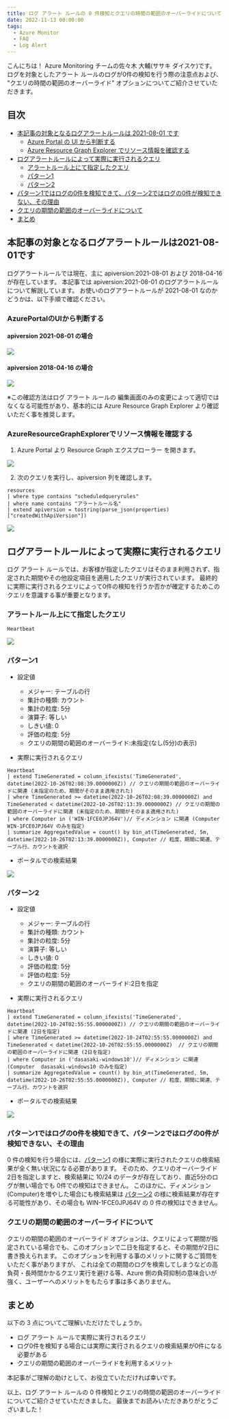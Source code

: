 ```yaml
---
title: ログ アラート ルールの 0 件検知とクエリの時間の範囲のオーバーライドについて
date: 2022-11-13 00:00:00
tags:
  - Azure Monitor
  - FAQ
  - Log Alert
---
```



こんにちは！ Azure Monitoring チームの佐々木 大輔(ササキ ダイスケ)です。
ログを対象としたアラート ルールのログが0件の検知を行う際の注意点および、
"クエリの時間の範囲のオーバーライド" オプションについてご紹介させていただきます。
<!-- more -->

## 目次
- [本記事の対象となるログアラートルールは 2021-08-01 です](#本記事の対象となるログアラートルールは2021-08-01です)
  - [Azure Portal の UI から判断する](#AzurePortalのUIから判断する)
  - [Azure Resource Graph Explorer でリソース情報を確認する](#AzureResourceGraphExplorerでリソース情報を確認する)
- [ログアラートルールによって実際に実行されるクエリ](#ログアラートルールによって実際に実行されるクエリ)
  - [アラートルール上にて指定したクエリ](#アラートルール上にて指定したクエリ)
  - [パターン1](#パターン1)
  - [パターン2](#パターン2)
- [パターン1ではログの0件を検知できて、パターン2ではログの0件が検知できない、その理由](#パターン1ではログの0件を検知できて、パターン2ではログの0件が検知できない、その理由)
- [クエリの期間の範囲のオーバーライドについて](#クエリの期間の範囲のオーバーライドについて)
- [まとめ](#まとめ)

## 本記事の対象となるログアラートルールは2021-08-01です

ログアラートルールでは現在、主に apiversion:2021-08-01 および 2018-04-16 が存在しています。
本記事では apiversion:2021-08-01 のログアラートルールについて解説しています。
お使いのログアラートルールが 2021-08-01 なのかどうかは、以下手順で確認ください。

### AzurePortalのUIから判断する

#### apiversion 2021-08-01 の場合
![](./HowLogAlertZeroRecordFired/2.png)

#### apiversion 2018-04-16 の場合
![](./HowLogAlertZeroRecordFired/3.png)


※この確認方法はログ アラート ルールの 編集画面のみの変更によって適切ではなくなる可能性があり、基本的には Azure Resource Graph Explorer より確認いただく事を推奨します。

### AzureResourceGraphExplorerでリソース情報を確認する

1. Azure Portal より Resource Graph エクスプローラー を開きます。

![](./HowLogAlertZeroRecordFired/1.png)

2. 次のクエリを実行し、apiversion 列を確認します。

```
resources
| where type contains "scheduledqueryrules"
| where name contains "アラートルール名"
| extend apiversion = tostring(parse_json(properties)["createdWithApiVersion"])
```

![](./HowLogAlertZeroRecordFired/4.png)

## ログアラートルールによって実際に実行されるクエリ

ログ アラート ルールでは、お客様が指定したクエリはそのまま利用されず、指定された期間やその他設定項目を適用したクエリが実行されています。
最終的に実際に実行されるクエリによって0件の検知を行うか否かが確定するためこのクエリを意識する事が重要となります。

### アラートルール上にて指定したクエリ

```
Heartbeat
```

![](./HowLogAlertZeroRecordFired/5.png)

### パターン1

- 設定値
  - メジャー: テーブルの行
  - 集計の種類: カウント
  - 集計の粒度: 5分
  - 演算子: 等しい
  - しきい値: 0
  - 評価の粒度: 5分
  - クエリの期間の範囲のオーバーライド:未指定(なし(5分)の表示)

- 実際に実行されるクエリ
```
Heartbeat
| extend TimeGenerated = column_ifexists('TimeGenerated', datetime(2022-10-26T02:08:39.0000000Z)) // クエリの期間の範囲のオーバーライドに関連 (未指定のため、期間がそのまま適用された)
| where TimeGenerated >= datetime(2022-10-26T02:08:39.0000000Z) and TimeGenerated < datetime(2022-10-26T02:13:39.0000000Z) // クエリの期間の範囲のオーバーライドに関連 (未指定のため、期間がそのまま適用された)
| where Computer in ('WIN-1FCE0JPJ64V')// ディメンション に関連 (Computer WIN-1FCE0JPJ64V のみを指定)
| summarize AggregatedValue = count() by bin_at(TimeGenerated, 5m, datetime(2022-10-26T02:13:39.0000000Z)), Computer // 粒度、期間に関連、テーブル行、カウントを選択
```

- ポータルでの検索結果

![](./HowLogAlertZeroRecordFired/7.png)

### パターン2

- 設定値
  - メジャー: テーブルの行
  - 集計の種類: カウント
  - 集計の粒度: 5分
  - 演算子: 等しい
  - しきい値: 0
  - 評価の粒度: 5分
  - 評価の粒度: 5分
  - クエリの期間の範囲のオーバーライド:2日を指定

- 実際に実行されるクエリ
```
Heartbeat
| extend TimeGenerated = column_ifexists('TimeGenerated', datetime(2022-10-24T02:55:55.0000000Z)) // クエリの期間の範囲のオーバーライドに関連 (2日を指定)
| where TimeGenerated >= datetime(2022-10-24T02:55:55.0000000Z) and TimeGenerated < datetime(2022-10-26T02:55:55.0000000Z)  // クエリの期間の範囲のオーバーライドに関連 (2日を指定)
| where Computer in ('dasasaki-windows10')// ディメンション に関連 (Computer  dasasaki-windows10 のみを指定)
| summarize AggregatedValue = count() by bin_at(TimeGenerated, 5m, datetime(2022-10-26T02:55:55.0000000Z)), Computer // 粒度、期間に関連、テーブル行、カウントを選択
```

- ポータルでの検索結果

![](./HowLogAlertZeroRecordFired/6.png)

### パターン1ではログの0件を検知できて、パターン2ではログの0件が検知できない、その理由

0 件の検知を行う場合には、[パターン1](#パターン1) の様に実際に実行されたクエリの検索結果が全く無い状況になる必要があります。
そのため、クエリのオーバーライド 2日を指定しますと、検索結果に 10/24 のデータが存在しており、直近5分のログが無い場合でも 0件での検知はできません。
このほかに、ディメンション(Computer)を増やした場合にも検索結果は [パターン2](#パターン2) の様に検索結果が存在する可能性があり、その場合も  WIN-1FCE0JPJ64V の 0 件の検知はできません。

### クエリの期間の範囲のオーバーライドについて

クエリの期間の範囲のオーバーライド オプションは、クエリによって期間が指定されている場合でも、このオプションで二日を指定すると、その期間が2日に書き換えられます。
このオプションを利用する事のメリットに関するご質問をいただく事がありますが、
これは全ての期間のログを検索してしまうなどの高負荷・長時間かかるクエリ実行を避ける等、Azure 側の負荷抑制の意味合いが強く、ユーザーへのメリットをもたらす事は多くありません。

## まとめ
以下の 3 点についてご理解いただけたでしょうか。
- ログ アラート ルールで実際に実行されるクエリ
- ログ0件を検知する場合には実際に実行されるクエリの検索結果が0件になる必要がある
- クエリの期間の範囲のオーバーライドを利用するメリット

本記事がご理解の助けとして、お役立ていただければ幸いです。

以上、ログ アラート ルールの 0 件検知とクエリの時間の範囲のオーバーライドについてご紹介させていただきました。
最後までお読みいただきありがとうございました！

